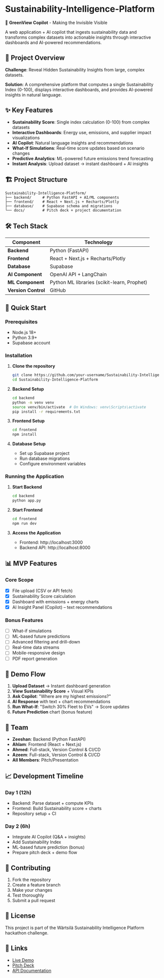 # Sustainability-Intelligence-Platform

🌱 **GreenView Copilot** - Making the Invisible Visible

A web application + AI copilot that ingests sustainability data and transforms complex datasets into actionable insights through interactive dashboards and AI-powered recommendations.

## 🎯 Project Overview

**Challenge**: Reveal Hidden Sustainability Insights from large, complex datasets.

**Solution**: A comprehensive platform that computes a single Sustainability Index (0-100), displays interactive dashboards, and provides AI-powered insights in natural language.

## ✨ Key Features

- **Sustainability Score**: Single index calculation (0-100) from complex datasets
- **Interactive Dashboards**: Energy use, emissions, and supplier impact visualizations
- **AI Copilot**: Natural language insights and recommendations
- **What-If Simulations**: Real-time score updates based on scenario changes
- **Predictive Analytics**: ML-powered future emissions trend forecasting
- **Instant Analysis**: Upload dataset → instant dashboard + AI insights

## 🏗️ Project Structure

```
Sustainability-Intelligence-Platform/
├── backend/     # Python FastAPI + AI/ML components
├── frontend/    # React + Next.js + Recharts/Plotly
├── database/    # Supabase schema and migrations
└── docs/        # Pitch deck + project documentation
```

## 🛠️ Tech Stack

| Component | Technology |
|-----------|------------|
| **Backend** | Python (FastAPI) | 
| **Frontend** | React + Next.js + Recharts/Plotly |
| **Database** | Supabase |
| **AI Component** | OpenAI API + LangChain |
| **ML Component** | Python ML libraries (scikit-learn, Prophet) |
| **Version Control** | GitHub |

## 🚀 Quick Start

### Prerequisites
- Node.js 18+
- Python 3.9+
- Supabase account

### Installation

1. **Clone the repository**
   ```bash
   git clone https://github.com/your-username/Sustainability-Intelligence-Platform.git
   cd Sustainability-Intelligence-Platform
   ```

2. **Backend Setup**
   ```bash
   cd backend
   python -m venv venv
   source venv/bin/activate  # On Windows: venv\Scripts\activate
   pip install -r requirements.txt
   ```

3. **Frontend Setup**
   ```bash
   cd frontend
   npm install
   ```

4. **Database Setup**
   - Set up Supabase project
   - Run database migrations
   - Configure environment variables

### Running the Application

1. **Start Backend**
   ```bash
   cd backend
   python app.py
   ```

2. **Start Frontend**
   ```bash
   cd frontend
   npm run dev
   ```

3. **Access the Application**
   - Frontend: http://localhost:3000
   - Backend API: http://localhost:8000

## 📊 MVP Features

### Core Scope
- [x] File upload (CSV or API fetch)
- [x] Sustainability Score calculation
- [x] Dashboard with emissions + energy charts
- [x] AI Insight Panel (Copilot) – text recommendations

### Bonus Features
- [ ] What-if simulations
- [ ] ML-based future predictions
- [ ] Advanced filtering and drill-down
- [ ] Real-time data streams
- [ ] Mobile-responsive design
- [ ] PDF report generation

## 🎯 Demo Flow

1. **Upload Dataset** → Instant dashboard generation
2. **View Sustainability Score** + Visual KPIs
3. **Ask Copilot**: "Where are my highest emissions?"
4. **AI Response** with text + chart recommendations
5. **Run What-If**: "Switch 30% Fleet to EVs" → Score updates
6. **Future Prediction** chart (bonus feature)

## 👥 Team

- **Zeeshan**: Backend (Python FastAPI)
- **Ahlam**: Frontend (React + Next.js)
- **Ahmed**: Full-stack, Version Control & CI/CD
- **Azeem**: Full-stack, Version Control & CI/CD
- **All Members**: Pitch/Presentation

## 📈 Development Timeline

### Day 1 (12h)
- Backend: Parse dataset + compute KPIs
- Frontend: Build Sustainability score + charts
- Repository setup + CI

### Day 2 (6h)
- Integrate AI Copilot (Q&A + insights)
- Add Sustainability Index
- ML-based future prediction (bonus)
- Prepare pitch deck + demo flow

## 🤝 Contributing

1. Fork the repository
2. Create a feature branch
3. Make your changes
4. Test thoroughly
5. Submit a pull request

## 📄 License

This project is part of the Wärtsilä Sustainability Intelligence Platform hackathon challenge.

## 🔗 Links

- [Live Demo](https://your-demo-url.com)
- [Pitch Deck](docs/pitch-deck.pdf)
- [API Documentation](http://localhost:8000/docs)




